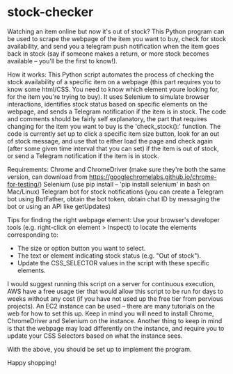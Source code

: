 # stock-checker

Watching an item online but now it's out of stock? This Python program can be used to scrape the webpage of the item you want to buy, check for stock availability, and send you a telegram push notification when the item goes back in stock (say if someone makes a return, or more stock becomes available – you'll be the first to know!). 

How it works:
This Python script automates the process of checking the stock availability of a specific item on a webpage (this part requires you to know some html/CSS. You need to know which element youre looking for, for the item you're trying to buy). It uses Selenium to simulate browser interactions, identifies stock status based on specific elements on the webpage, and sends a Telegram notification if the item is in stock. The code and comments should be fairly self explanatory, the part that requires changing for the item you want to buy is the 'check_stock():' function. The code is currently set up to click a specific item size button, look for an out of stock message, and use that to either load the page and check again (after some given time interval that you can set) if the item is out of stock, or send a Telegram notification if the item is in stock.

Requirements:
Chrome and ChromeDriver (make sure they're both the same version, can download from https://googlechromelabs.github.io/chrome-for-testing/)
Selenium (use pip install – 'pip install selenium' in bash on Mac/Linux)
Telegram bot for stock notifications (you can create a Telegram bot using BotFather, obtain the bot token, obtain chat ID by messaging the bot or using an API like getUpdates)

Tips for finding the right webpage element:
Use your browser's developer tools (e.g. right-click on element > Inspect) to locate the elements corresponding to:
- The size or option button you want to select.
- The text or element indicating stock status (e.g. "Out of stock").
- Update the CSS_SELECTOR values in the script with these specific elements.

I would suggest running this script on a server for continuous execution, AWS have a free usage tier that would allow this script to be run for days to weeks without any cost (if you have not used up the free tier from pervious projects). An EC2 instance can be used – there are many tutorials on the web for how to set this up. Keep in mind you will need to install Chrome, ChromeDriver and Selenium on the instance. Another thing to keep in mind is that the webpage may load differently on the instance, and require you to update your CSS Selectors based on what the instance sees.

With the above, you should be set up to implement the program.

Happy shopping!


